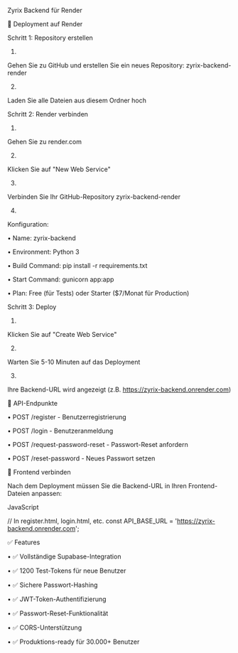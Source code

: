 Zyrix Backend für Render

🚀 Deployment auf Render

Schritt 1: Repository erstellen

1.
Gehen Sie zu GitHub und erstellen Sie ein neues Repository: zyrix-backend-render

2.
Laden Sie alle Dateien aus diesem Ordner hoch

Schritt 2: Render verbinden

1.
Gehen Sie zu render.com

2.
Klicken Sie auf "New Web Service"

3.
Verbinden Sie Ihr GitHub-Repository zyrix-backend-render

4.
Konfiguration:

•
Name: zyrix-backend

•
Environment: Python 3

•
Build Command: pip install -r requirements.txt

•
Start Command: gunicorn app:app

•
Plan: Free (für Tests) oder Starter ($7/Monat für Production)



Schritt 3: Deploy

1.
Klicken Sie auf "Create Web Service"

2.
Warten Sie 5-10 Minuten auf das Deployment

3.
Ihre Backend-URL wird angezeigt (z.B. https://zyrix-backend.onrender.com)

🔧 API-Endpunkte

•
POST /register - Benutzerregistrierung

•
POST /login - Benutzeranmeldung

•
POST /request-password-reset - Passwort-Reset anfordern

•
POST /reset-password - Neues Passwort setzen

🔗 Frontend verbinden

Nach dem Deployment müssen Sie die Backend-URL in Ihren Frontend-Dateien anpassen:

JavaScript


// In register.html, login.html, etc.
const API_BASE_URL = 'https://zyrix-backend.onrender.com';


✅ Features

•
✅ Vollständige Supabase-Integration

•
✅ 1200 Test-Tokens für neue Benutzer

•
✅ Sichere Passwort-Hashing

•
✅ JWT-Token-Authentifizierung

•
✅ Passwort-Reset-Funktionalität

•
✅ CORS-Unterstützung

•
✅ Produktions-ready für 30.000+ Benutzer

